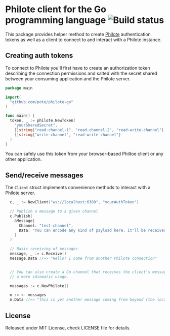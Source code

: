 # Philote client for the Go programming language ![Build status](https://travis-ci.org/pote/philote-go.svg)

This package provides helper method to create [Philote](https://github.com/pote/philote) authentication tokens as well as a client to connect to and interact with a Philote instance.

## Creating auth tokens

To connect to Philote you'll first have to create an authorization token describing the connection permissions and salted with the secret shared between your consuming application and the Philote server.

```go
package main

import(
  "github.com/pote/philote-go"
)

func main() {
  token, _ := philote.NewToken(
    "yourSharedSecret",
    []string{"read-channel-1", "read-channel-2", "read-write-channel"},
    []string{"write-channel", "read-write-channel"}
  )
}
```

You can safely use this token from your browser-based Philtoe client or any other application.

## Send/receive messages

The `Client` struct implements convenience methods to interact with a Philote server.

```Go
  c, _ := NewClient("ws://localhost:6380", "yourAuthToken")

  // Publish a message to a given channel
  c.Publish(
    &Message{
      Channel: "test-channel",
      Data: "You can encode any kind of payload here, it'll be received by subscribers",
    }
  )

  // Basic receiving of messages
  message, _ := c.Receive()
  message.Data //=> "Hello! I come from another Philote connection"


  // You can also create a Go channel that receives the client's messages for
  // a more idiomatic usage.

  messages := c.NewPhilote()

  m := <- messages
  m.Data //=> "this is yet another message coming from beyond (the local network)"
```


## License

Released under MIT License, check LICENSE file for details.
